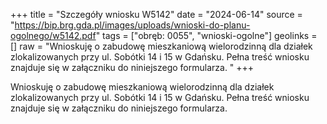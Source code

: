 +++
title = "Szczegóły wniosku W5142"
date = "2024-06-14"
source = "https://bip.brg.gda.pl/images/uploads/wnioski-do-planu-ogolnego/w5142.pdf"
tags = ["obręb: 0055", "wnioski-ogolne"]
geolinks = []
raw = "Wnioskuję o zabudowę mieszkaniową wielorodzinną dla działek zlokalizowanych przy ul. Sobótki 14 i 15 w Gdańsku. Pełna treść wniosku znajduje się w załączniku do niniejszego formularza. "
+++

Wnioskuję o zabudowę mieszkaniową wielorodzinną dla działek zlokalizowanych przy ul. Sobótki
14 i 15 w Gdańsku. Pełna treść wniosku znajduje się w załączniku do niniejszego formularza.




